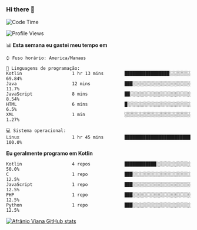 ### Hi there 👋

<!--
**afranio-viana/afranio-viana** is a ✨ _special_ ✨ repository because its `README.md` (this file) appears on your GitHub profile.

Here are some ideas to get you started:

- 🔭 I’m currently working on ...
- 🌱 I’m currently learning ...
- 👯 I’m looking to collaborate on ...
- 🤔 I’m looking for help with ...
- 💬 Ask me about ...
- 📫 How to reach me: ...
- 😄 Pronouns: ...
- ⚡ Fun fact: ...
-->
<!--START_SECTION:waka-->
![Code Time](http://img.shields.io/badge/Code%20Time-23%20hrs%2014%20mins-blue)

![Profile Views](http://img.shields.io/badge/Visualizac%C3%B5es%20do%20perfil-0-blue)

📊 **Esta semana eu gastei meu tempo em** 

```text
⌚︎ Fuso horário: America/Manaus

💬 Linguagens de programação: 
Kotlin                   1 hr 13 mins        █████████████████░░░░░░░░   69.84% 
Java                     12 mins             ███░░░░░░░░░░░░░░░░░░░░░░   11.7% 
JavaScript               8 mins              ██░░░░░░░░░░░░░░░░░░░░░░░   8.54% 
HTML                     6 mins              █░░░░░░░░░░░░░░░░░░░░░░░░   6.5% 
XML                      1 min               ░░░░░░░░░░░░░░░░░░░░░░░░░   1.27%

💻 Sistema operacional: 
Linux                    1 hr 45 mins        █████████████████████████   100.0%

```

**Eu geralmente programo em Kotlin** 

```text
Kotlin                   4 repos             ████████████░░░░░░░░░░░░░   50.0% 
C                        1 repo              ███░░░░░░░░░░░░░░░░░░░░░░   12.5% 
JavaScript               1 repo              ███░░░░░░░░░░░░░░░░░░░░░░   12.5% 
PHP                      1 repo              ███░░░░░░░░░░░░░░░░░░░░░░   12.5% 
Python                   1 repo              ███░░░░░░░░░░░░░░░░░░░░░░   12.5%

```



<!--END_SECTION:waka-->
[![Afrânio Viana GitHub stats](https://github-readme-stats.vercel.app/api?username=afranio-viana)](https://github.com/anuraghazra/github-readme-stats)

